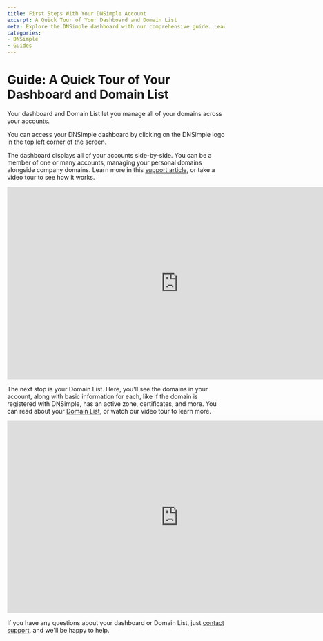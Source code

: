 ```yaml
---
title: First Steps With Your DNSimple Account
excerpt: A Quick Tour of Your Dashboard and Domain List
meta: Explore the DNSimple dashboard with our comprehensive guide. Learn to navigate your domain list, manage settings, and optimize your online presence effortlessly.
categories:
- DNSimple
- Guides
---
```


# Guide: A Quick Tour of Your Dashboard and Domain List

Your dashboard and Domain List let you manage all of your domains across your accounts.

<info>
You can access your DNSimple dashboard by clicking on the <label>DNSimple</label> logo in the top left corner of the screen.
</info>

The dashboard displays all of your accounts side-by-side. You can be a member of one or many accounts, managing your personal domains alongside company domains. Learn more in this [support article](https://support.dnsimple.com/articles/dashboard/), or take a video tour to see how it works.

<iframe width="791" height="445" src="https://www.youtube.com/embed/TAJ8R12hLrI" title="" frameborder="0" allow="accelerometer; autoplay; clipboard-write; encrypted-media; gyroscope; picture-in-picture; web-share" allowfullscreen></iframe>

The next stop is your Domain List. Here, you'll see the domains in your account, along with basic information for each, like if the domain is registered with DNSimple, has an active zone, certificates, and more. You can read about your [Domain List](https://support.dnsimple.com/articles/domain-list/), or watch our video tour to learn more.

<iframe width="791" height="445" src="https://www.youtube.com/embed/PGa3Jk3nnGM" title="" frameborder="0" allow="accelerometer; autoplay; clipboard-write; encrypted-media; gyroscope; picture-in-picture; web-share" allowfullscreen></iframe>

If you have any questions about your dashboard or Domain List, just [contact support](https://dnsimple.com/feedback), and we'll be happy to help.

